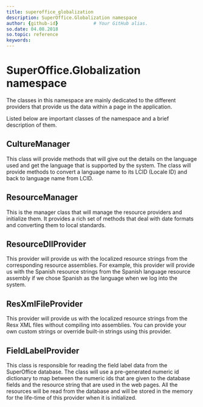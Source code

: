 ```yaml
---
title: superoffice_globalization 
description: SuperOffice.Globalization namespace
author: {github-id}             # Your GitHub alias.
so.date: 04.08.2018
so.topic: reference
keywords:
---
```


# SuperOffice.Globalization namespace

The classes in this namespace are mainly dedicated to the different providers that provide us the data within a page in the application.

Listed below are important classes of the namespace and a brief description of them.

## CultureManager

This class will provide methods that will give out the details on the language used and get the language that is supported by the system. The class will provide methods to convert a language name to its LCID (Locale ID) and back to language name from LCID.

## ResourceManager

This is the manager class that will manage the resource providers and initialize them. It provides a rich set of methods that deal with date formats and converting them to local standards.

## ResourceDllProvider

This provider will provide us with the localized resource strings from the corresponding resource assemblies. For example, this provider will provide us with the Spanish resource strings from the Spanish language resource assembly if we chose Spanish as the language when we log into the system.

## ResXmlFileProvider

This provider will provide us with the localized resource strings from the Resx XML files without compiling into assemblies. You can provide your own custom strings or override built-in strings using this provider.

## FieldLabelProvider

This class is responsible for reading the field label data from the SuperOffice database. The class will use a pre-generated numeric id dictionary to map between the numeric ids that are given to the database fields and the resource string that are used in the web pages. All the resources will be read from the database and will be stored in the memory for the life-time of this provider when it is initialized.

